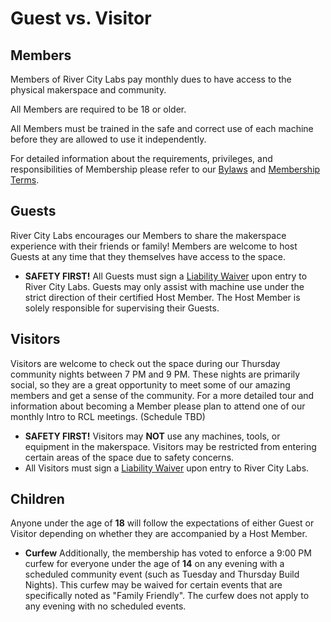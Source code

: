 # Guest vs. Visitor

## Members

Members of River City Labs pay monthly dues to have access to the physical makerspace and community.

All Members are required to be 18 or older.

All Members must be trained in the safe and correct use of each machine before they are allowed to use it independently.

For detailed information about the requirements, privileges, and responsibilities of Membership please refer to our [Bylaws](https://wiki.rivercitylabs.space/operations/bylaws) and [Membership Terms](https://wiki.rivercitylabs.space/members/membership).

##  Guests

River City Labs encourages our Members to share the makerspace experience with their friends or family! Members are welcome to host Guests at any time that they themselves have access to the space.

*  **SAFETY FIRST!** All Guests must sign a [Liability Waiver](https://wiki.rivercitylabs.space/members/forms) upon entry to River City Labs. Guests may only assist with machine use under the strict direction of their certified Host Member. The Host Member is solely responsible for supervising their Guests.

##  Visitors

Visitors are welcome to check out the space during our Thursday community nights between 7 PM and 9 PM. These nights are primarily social, so they are a great opportunity to meet some of our amazing members and get a sense of the community. For a more detailed tour and information about becoming a Member please plan to attend one of our monthly Intro to RCL meetings. \(Schedule TBD\)

*  **SAFETY FIRST!** Visitors may **NOT** use any machines, tools, or equipment in the makerspace. Visitors may be restricted from entering certain areas of the space due to safety concerns. 
  * All Visitors must sign a [Liability Waiver](https://wiki.rivercitylabs.space/members/forms) upon entry to River City Labs.

##  Children

Anyone under the age of **18** will follow the expectations of either Guest or Visitor depending on whether they are accompanied by a Host Member.

*  **Curfew** Additionally, the membership has voted to enforce a 9:00 PM curfew for everyone under the age of **14** on any evening with a scheduled community event \(such as Tuesday and Thursday Build Nights\). This curfew may be waived for certain events that are specifically noted as "Family Friendly". The curfew does not apply to any evening with no scheduled events.

